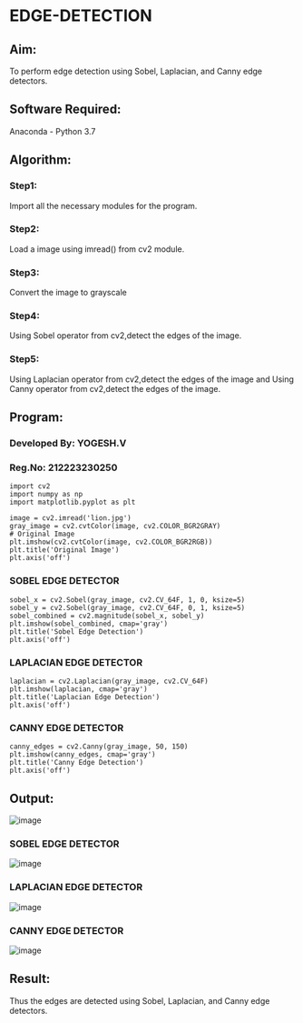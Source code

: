 # EDGE-DETECTION
## Aim:
To perform edge detection using Sobel, Laplacian, and Canny edge detectors.

## Software Required:
Anaconda - Python 3.7

## Algorithm:
### Step1:
Import all the necessary modules for the program.

### Step2:
Load a image using imread() from cv2 module.

### Step3:
Convert the image to grayscale

### Step4:
Using Sobel operator from cv2,detect the edges of the image.

### Step5:

Using Laplacian operator from cv2,detect the edges of the image and Using Canny operator from cv2,detect the edges of the image.

## Program:
### Developed By: YOGESH.V
### Reg.No: 212223230250
```
import cv2
import numpy as np
import matplotlib.pyplot as plt

image = cv2.imread('lion.jpg') 
gray_image = cv2.cvtColor(image, cv2.COLOR_BGR2GRAY)
# Original Image
plt.imshow(cv2.cvtColor(image, cv2.COLOR_BGR2RGB))
plt.title('Original Image')
plt.axis('off')
```
### SOBEL EDGE DETECTOR
```
sobel_x = cv2.Sobel(gray_image, cv2.CV_64F, 1, 0, ksize=5) 
sobel_y = cv2.Sobel(gray_image, cv2.CV_64F, 0, 1, ksize=5) 
sobel_combined = cv2.magnitude(sobel_x, sobel_y) 
plt.imshow(sobel_combined, cmap='gray')
plt.title('Sobel Edge Detection')
plt.axis('off')
```
### LAPLACIAN EDGE DETECTOR
```
laplacian = cv2.Laplacian(gray_image, cv2.CV_64F)
plt.imshow(laplacian, cmap='gray')
plt.title('Laplacian Edge Detection')
plt.axis('off')
```
### CANNY EDGE DETECTOR
```
canny_edges = cv2.Canny(gray_image, 50, 150)
plt.imshow(canny_edges, cmap='gray')
plt.title('Canny Edge Detection')
plt.axis('off')  
```
## Output:
![image](https://github.com/user-attachments/assets/479d56b4-d9e6-4b2e-b3dc-32e91160578d)

### SOBEL EDGE DETECTOR
![image](https://github.com/user-attachments/assets/e38de3cc-53b0-4611-b4ab-7e9db5243c0a)


### LAPLACIAN EDGE DETECTOR
![image](https://github.com/user-attachments/assets/1580db48-4919-4aa8-8977-cf0622ab89d7)


### CANNY EDGE DETECTOR
![image](https://github.com/user-attachments/assets/7bd9a802-1e69-4435-8377-18f0e83a54ef)


## Result:
Thus the edges are detected using Sobel, Laplacian, and Canny edge detectors.
